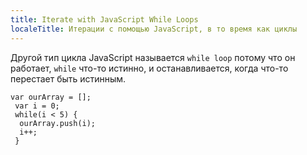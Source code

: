 ```yaml
---
title: Iterate with JavaScript While Loops
localeTitle: Итерации с помощью JavaScript, в то время как циклы
---
```

Другой тип цикла JavaScript называется `while loop` потому что он работает, `while` что-то истинно, и останавливается, когда что-то перестает быть истинным.
```
var ourArray = []; 
 var i = 0; 
 while(i < 5) { 
  ourArray.push(i); 
  i++; 
 } 

```
